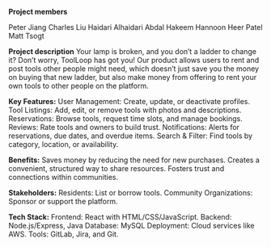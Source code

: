 **Project members**

Peter Jiang
Charles Liu
Haidari Alhaidari
Abdal Hakeem Hannoon
Heer Patel
Matt Tsogt


**Project description**
Your lamp is broken, and you don’t a ladder to change it? Don’t worry, ToolLoop has got you! Our product allows users to rent and post tools other people might need, which doesn’t just save you the money on buying that new ladder, but also make money from offering to rent your own tools to other people on the platform. 

**Key Features:**
User Management: Create, update, or deactivate profiles.
Tool Listings: Add, edit, or remove tools with photos and descriptions.
Reservations: Browse tools, request time slots, and manage bookings.
Reviews: Rate tools and owners to build trust.
Notifications: Alerts for reservations, due dates, and overdue items.
Search & Filter: Find tools by category, location, or availability.

**Benefits:**
Saves money by reducing the need for new purchases.
Creates a convenient, structured way to share resources.
Fosters trust and connections within communities.

**Stakeholders:**
Residents: List or borrow tools.
Community Organizations: Sponsor or support the platform.

**Tech Stack:**
Frontend: React with HTML/CSS/JavaScript.
Backend: Node.js/Express, Java
Database: MySQL
Deployment: Cloud services like AWS.
Tools: GitLab, Jira, and Git.
